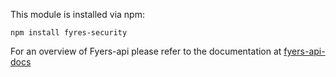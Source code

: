 This module is installed via npm:

```
npm install fyres-security
```

For an overview of Fyers-api please refer to the documentation at [fyers-api-docs](http://apidashboard.fyers.in/api-docs)